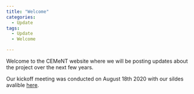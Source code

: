 ```yaml
---
title: "Welcome"
categories:
  - Update
tags:
  - Update
  - Welcome

---
```


Welcome to the CEMeNT website where we will be posting updates about the project over the next few years.

Our kickoff meeting was conducted on August 18th 2020 with our sildes avalible [here](/cement/assets/Documents/CEMeNT_Kickoff_Meeting.pdf).

